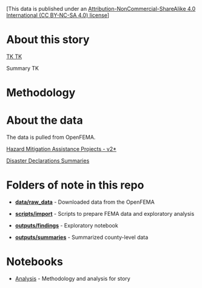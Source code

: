 [This data is published under an [Attribution-NonCommercial-ShareAlike 4.0 International (CC BY-NC-SA 4.0) license](https://creativecommons.org/licenses/by-nc-sa/4.0/)]

# About this story

[TK TK ](https://www.washingtonpost.com/)

Summary TK

# Methodology

# About the data

The data is pulled from OpenFEMA.

[Hazard Mitigation Assistance Projects - v2*](https://www.fema.gov/openfema-data-page/hazard-mitigation-assistance-projects-v2)

[Disaster Declarations Summaries](ttps://www.fema.gov/openfema-data-page/disaster-declarations-summaries-v2)

# Folders of note in this repo

* **[data/raw_data](data/raw_data)** - Downloaded data from the OpenFEMA

* **[scripts/import](scripts/analysis)** - Scripts to prepare FEMA data and exploratory analysis

* **[outputs/findings](https://github.com/wpinvestigative/fema_hazard_mitigation_2021/tree/main/outputs/findings)** - Exploratory notebook

* **[outputs/summaries](https://github.com/wpinvestigative/fema_hazard_mitigation_2021/tree/main/outputs/summaries)** - Summarized county-level data

# Notebooks

* [Analysis](http://wpinvestigative.github.io/fema_hazard_mitigation_2021/outputs/findings/01_mitigation_analysis.html) - Methodology and analysis for story


